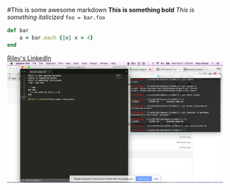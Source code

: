 #This is some awesome markdown
**This is something bold**
*This is something italicized*
`foo = bar.foo`

```ruby
def bar
	a = bar.each {|x| x > 4}
end
```
[Riley's LinkedIn](http://www.riley.works)
![screen-shot](screen-shot.png)